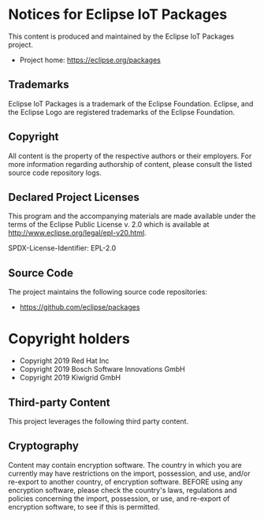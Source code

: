 # Notices for Eclipse IoT Packages

This content is produced and maintained by the Eclipse IoT Packages project.

* Project home: https://eclipse.org/packages

## Trademarks

Eclipse IoT Packages is a trademark of the Eclipse Foundation.
Eclipse, and the Eclipse Logo are registered trademarks of the Eclipse Foundation.

## Copyright

All content is the property of the respective authors or their employers. For
more information regarding authorship of content, please consult the listed
source code repository logs.

## Declared Project Licenses

This program and the accompanying materials are made available under the terms
of the Eclipse Public License v. 2.0 which is available at
http://www.eclipse.org/legal/epl-v20.html.

SPDX-License-Identifier: EPL-2.0

## Source Code

The project maintains the following source code repositories:

* https://github.com/eclipse/packages

# Copyright holders

* Copyright 2019 Red Hat Inc
* Copyright 2019 Bosch Software Innovations GmbH
* Copyright 2019 Kiwigrid GmbH

## Third-party Content

This project leverages the following third party content.

## Cryptography

Content may contain encryption software. The country in which you are currently
may have restrictions on the import, possession, and use, and/or re-export to
another country, of encryption software. BEFORE using any encryption software,
please check the country's laws, regulations and policies concerning the import,
possession, or use, and re-export of encryption software, to see if this is
permitted.
